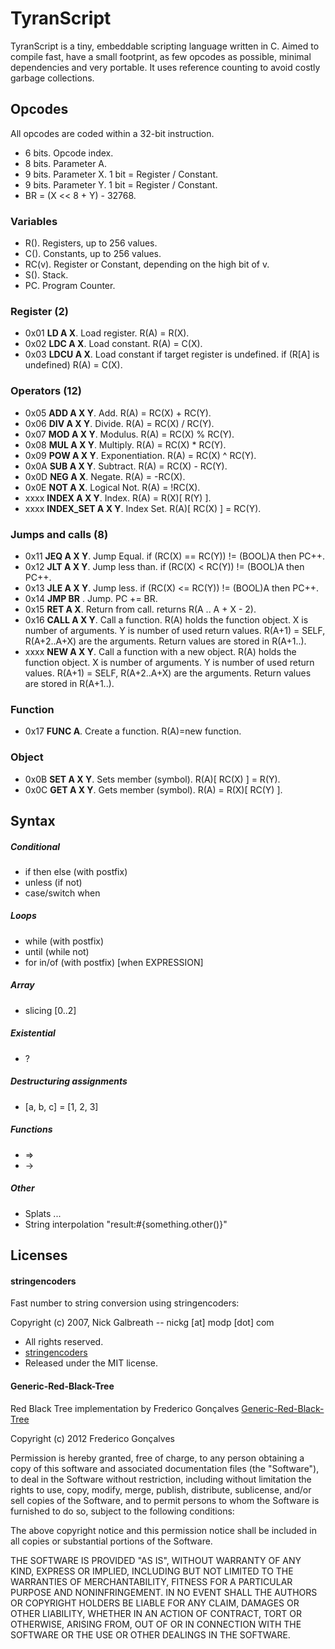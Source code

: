 # TyranScript
TyranScript is a tiny, embeddable scripting language written in C. Aimed to compile fast, have a small footprint, as few opcodes as possible, minimal dependencies and very portable. It uses reference counting to avoid costly garbage collections.

## Opcodes
All opcodes are coded within a 32-bit instruction.

* 6 bits. Opcode index.
* 8 bits. Parameter A.
* 9 bits. Parameter X. 1 bit = Register / Constant.
* 9 bits. Parameter Y. 1 bit = Register / Constant.
* BR = (X << 8 + Y) - 32768.

### Variables
* R(). Registers, up to 256 values.
* C(). Constants, up to 256 values.
* RC(v). Register or Constant, depending on the high bit of v.
* S(). Stack.
* PC. Program Counter.

### Register (2)
* 0x01 **LD A X**. Load register. R(A) = R(X).
* 0x02 **LDC A X**. Load constant. R(A) = C(X).
* 0x03 **LDCU A X**. Load constant if target register is undefined. if (R[A] is undefined) R(A) = C(X).

### Operators (12)
* 0x05 **ADD A X Y**. Add. R(A) = RC(X) + RC(Y).    
* 0x06 **DIV A X Y**. Divide. R(A) = RC(X) / RC(Y).
* 0x07 **MOD A X Y**. Modulus. R(A) = RC(X) % RC(Y).
* 0x08 **MUL A X Y**. Multiply. R(A) = RC(X) * RC(Y).
* 0x09 **POW A X Y**. Exponentiation. R(A) = RC(X) ^ RC(Y).
* 0x0A **SUB A X Y**. Subtract. R(A) = RC(X) - RC(Y).
* 0x0D **NEG A X**. Negate. R(A) = -RC(X).
* 0x0E **NOT A X**. Logical Not. R(A) = !RC(X).
* xxxx **INDEX A X Y**. Index. R(A) = R(X)[ R(Y) ].
* xxxx **INDEX_SET A X Y**. Index Set. R(A)[ RC(X) ] = RC(Y).

### Jumps and calls (8)
* 0x11 **JEQ A X Y**. Jump Equal. if (RC(X) == RC(Y)) != (BOOL)A then PC++.
* 0x12 **JLT A X Y**. Jump less than. if (RC(X) < RC(Y)) != (BOOL)A then PC++.
* 0x13 **JLE A X Y**. Jump less. if (RC(X) <= RC(Y)) != (BOOL)A then PC++.
* 0x14 **JMP BR** . Jump. PC += BR.
* 0x15 **RET A X**. Return from call. returns R(A .. A + X - 2).
* 0x16 **CALL A X Y**. Call a function. R(A) holds the function object. X is number of arguments. Y is number of used return values. R(A+1) = SELF, R(A+2..A+X) are the arguments. Return values are stored in R(A+1..). 
* xxxx **NEW A X Y**. Call a function with a new object. R(A) holds the function object. X is number of arguments. Y is number of used return values. R(A+1) = SELF, R(A+2..A+X) are the arguments. Return values are stored in R(A+1..). 

### Function
* 0x17 **FUNC A**. Create a function. R(A)=new function.

### Object
* 0x0B **SET A X Y**. Sets member (symbol). R(A)[ RC(X) ] = R(Y).
* 0x0C **GET A X Y**. Gets member (symbol). R(A) = R(X)[ RC(Y) ].

## Syntax

##### Conditional
* if then else (with postfix)
* unless (if not)
* case/switch when

##### Loops
* while (with postfix)
* until (while not)
* for in/of (with postfix) [when EXPRESSION]

##### Array
* slicing [0..2]

##### Existential
* ?

##### Destructuring assignments
* [a, b, c] = [1, 2, 3]

##### Functions
* =>
* ->

##### Other
* Splats ...
* String interpolation "result:#{something.other()}"

## Licenses

#### stringencoders
Fast number to string conversion using stringencoders:

Copyright (c) 2007, Nick Galbreath -- nickg [at] modp [dot] com

  * All rights reserved.
  * [stringencoders](http://code.google.com/p/stringencoders/)
  * Released under the MIT license.

#### Generic-Red-Black-Tree
 
Red Black Tree implementation by Frederico Gonçalves [Generic-Red-Black-Tree](https://github.com/fgoncalves/Generic-Red-Black-Tree)

Copyright (c) 2012 Frederico Gonçalves

Permission is hereby granted, free of charge, to any person obtaining a copy of this software and associated documentation files (the "Software"), to deal in the Software without restriction, including without limitation the rights to use, copy, modify, merge, publish, distribute, sublicense, and/or sell copies of the Software, and to permit persons to whom the Software is furnished to do so, subject to the following conditions:

The above copyright notice and this permission notice shall be included in all copies or substantial portions of the Software.

THE SOFTWARE IS PROVIDED "AS IS", WITHOUT WARRANTY OF ANY KIND, EXPRESS OR IMPLIED, INCLUDING BUT NOT LIMITED TO THE WARRANTIES OF MERCHANTABILITY, FITNESS FOR A PARTICULAR PURPOSE AND NONINFRINGEMENT. IN NO EVENT SHALL THE AUTHORS OR COPYRIGHT HOLDERS BE LIABLE FOR ANY CLAIM, DAMAGES OR OTHER LIABILITY, WHETHER IN AN ACTION OF CONTRACT, TORT OR OTHERWISE, ARISING FROM, OUT OF OR IN CONNECTION WITH THE SOFTWARE OR THE USE OR OTHER DEALINGS IN THE SOFTWARE.
